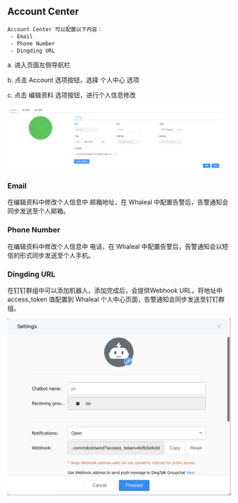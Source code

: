 ## Account Center

```
Account Center 可以配置以下内容：
 - Email
 - Phone Number
 - Dingding URL
```

a. 进入页面左侧导航栏

b. 点击 Account 选项按钮，选择 个人中心 选项

c. 点击 编辑资料 选项按钮，进行个人信息修改

![image-20220726105726846](../../../../images/whalealPlatformImages/AccountCenter1.png)



### Email

在编辑资料中修改个人信息中 邮箱地址，在 Whaleal 中配置告警后，告警通知会同步发送至个人邮箱。



### Phone Number

在编辑资料中修改个人信息中 电话，在 Whaleal 中配置告警后，告警通知会以短信的形式同步发送至个人手机。



### Dingding URL

在钉钉群组中可以添加机器人，添加完成后，会提供Webhook URL，将地址中 access_token 值配置到 Whaleal 个人中心页面，告警通知会同步发送至钉钉群组。

![image-20220726110500286](../../../../images/whalealPlatformImages/AccountCenter2.png)